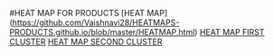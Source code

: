 #HEAT MAP FOR PRODUCTS
[HEAT MAP] (https://github.com/Vaishnavi28/HEATMAPS-PRODUCTS.github.io/blob/master/HEATMAP.html)
[HEAT MAP FIRST CLUSTER](https://github.com/Vaishnavi28/HEATMAPS-PRODUCTS.github.io/blob/master/HEATMAP_FIRST_CLUSTER_PRODUCT.html)
[HEAT MAP SECOND CLUSTER](https://github.com/Vaishnavi28/HEATMAPS-PRODUCTS.github.io/blob/master/HEATMAP_SECOND_CLUSTER_PRODUCT.html)



